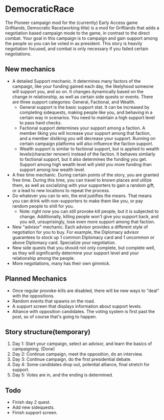 # DemocraticRace

The Pioneer campaign mod for the (currently) Early Access game Griftlands, Democratic Race(working title) is a mod for Griftlands that adds a negotiation based campaign mode to the game, in contrast to the direct combat. Your goal in this campaign is to campaign and gain support among the people so you can be voted in as president. This story is heavily negotiation focused, and combat is only necessary if you failed certain negotiations.

## New mechanics

* A detailed Support mechanic. It determines many factors of the campaign, like your funding gained each day, the likelyhood someone will support you, and so on. It changes dynamically based on the change in relationship, as well as certain side quests or events. There are three support categories: General, Factional, and Wealth.
  * General support is the basic support stat. It can be increased by completing sidequests, making people like you, and behaving in a certain way in scenarios. You need to maintain a high support level to pass hard checks.
  * Factional support determines your support among a faction. A member liking you will increase your support among that faction, and a member disliking you will decrease your support. Running on certain campaign platforms will also influence the faction support.
  * Wealth support is similar to factional support, but is applied to wealth levels(character renown) instead of the faction. It behaves similarly to factional support, but it also determines the funding you get. Support among high wealth level will yield you more funding than support among low wealth level.
* A free time mechanic. During certain points of the story, you are granted free time. During this time, you can travel to known places and utilize them, as well as socializing with your supporters to gain a random gift, or a lead to new locations to repeat the process.
* Do whatever you can to win, the end justifies the means. That means you can drink with non-supporters to make them like you, or pay random people to shill for you.
  * Note: right now you can still provoke kill people, but it is subjected to change. Additionally, killing people won't give you support back, and you will, unsuprisingly, lose even more support among that faction.
* New "advisor" mechanic. Each advisor provides a different style of negotiation for you to buy. For example, the Diplomacy advisor guarantees to stock up 1 common Diplomacy card and 1 uncommon or above Diplomacy card. Specialize your negotiation.
* New side quests that you should not only complete, but complete well, as they will significantly determine your support level and your relationship among the people.
* More negotiations, many has their own gimmick.

## Planned Mechanics

* Once regular provoke-kills are disabled, there will be new ways to "deal" with the oppositions.
* Random events that spawns on the road.
* A support screen that displays information about support levels.
* Alliance with opposition candidates. The voting system is first past the post, so of course that's going to happen.

## Story structure(temporary)

1. Day 1: Start your campaign, select an advisor, and learn the basics of campaigning. (Done)
2. Day 2: Continue campaign, meet the opposition, do an interview.
3. Day 3: Continue campaign, do the first presidential debate.
4. Day 4: Some candidates drop out, potential alliance, final stretch for support.
5. Day 5: Votes are in, and the ending is determined.

## Todo

* Finish day 2 quest.
* Add new sidequests.
* Finish support screen.
